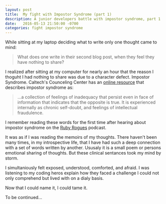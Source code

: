 ```yaml
---
layout: post
title:  My fight with Impostor Syndrome (part 1)
description: A junior developers battle with impostor syndrome, part 1.
date:   2016-05-13 21:50:00 -0700
categories: fight impostor syndrome
---
```

While sitting at my laptop deciding what to write only one thought came to mind:

> What does one write in their second blog post, when they feel they have nothing to share?

I realized after sitting at my computer for nearly an hour that the reason I thoguht I had nothing to share was due to a character defect. Impostor Syndrome. Caltech's Counceling Center has an [online resource](https://counseling.caltech.edu/general/InfoandResources/Impostor) that describes impostor syndrome as:

> ...a collection of feelings of inadequacy that persist even in face of information that indicates that the opposite is true. It is experienced internally as chronic self-doubt, and feelings of intellectual fraudulence.

I remember reading these words for the first time after hearing about impostor syndrome on the [Ruby Rogues](https://devchat.tv/ruby-rogues) podcast.

It was as if I was reading the memoirs of my thoughts. There haven't been many times, in my introspective life, that I have had such a deep connection with a set of words written by another. Ususaly it is a small poem or persons emotional sharing of thoughts. But these clinical sentances took my mind by storm.

I simultaniously felt exposed, understood, comforted, and afraid. I was listening to my coding heros explain how they faced a challenge I could not only comprehend but lived with on a dialy basis.

Now that I could name it, I could tame it.

To be continued...
